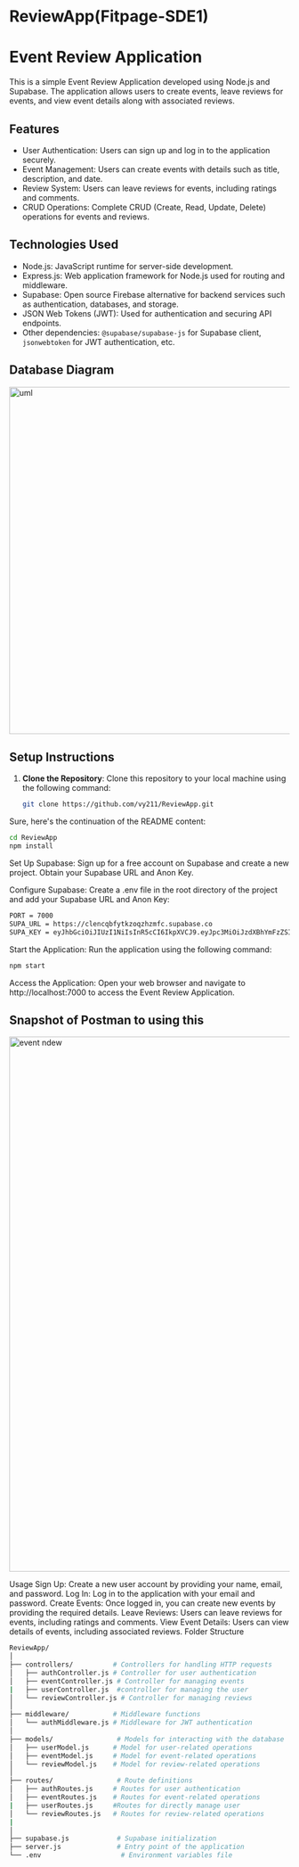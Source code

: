 # ReviewApp(Fitpage-SDE1)
# Event Review Application

This is a simple Event Review Application developed using Node.js and Supabase. The application allows users to create events, leave reviews for events, and view event details along with associated reviews.

## Features

- User Authentication: Users can sign up and log in to the application securely.
- Event Management: Users can create events with details such as title, description, and date.
- Review System: Users can leave reviews for events, including ratings and comments.
- CRUD Operations: Complete CRUD (Create, Read, Update, Delete) operations for events and reviews.

## Technologies Used

- Node.js: JavaScript runtime for server-side development.
- Express.js: Web application framework for Node.js used for routing and middleware.
- Supabase: Open source Firebase alternative for backend services such as authentication, databases, and storage.
- JSON Web Tokens (JWT): Used for authentication and securing API endpoints.
- Other dependencies: `@supabase/supabase-js` for Supabase client, `jsonwebtoken` for JWT authentication, etc.

## Database Diagram
<img width="623" alt="uml" src="https://github.com/vy211/ReviewApp/assets/29013344/7ae9b519-d0e5-4b9e-b0ba-756e23fc0fa5">


## Setup Instructions

1. **Clone the Repository**: Clone this repository to your local machine using the following command:

   ```bash
   git clone https://github.com/vy211/ReviewApp.git
   ```


Sure, here's the continuation of the README content:

```bash
cd ReviewApp
npm install
```
Set Up Supabase: Sign up for a free account on Supabase and create a new project. Obtain your Supabase URL and Anon Key.

Configure Supabase: Create a .env file in the root directory of the project and add your Supabase URL and Anon Key:
```bash
PORT = 7000
SUPA_URL = https://clencqbfytkzoqzhzmfc.supabase.co
SUPA_KEY = eyJhbGciOiJIUzI1NiIsInR5cCI6IkpXVCJ9.eyJpc3MiOiJzdXBhYmFzZSIsInJlZiI6ImNsZW5jcWJmeXRrem9xemh6bWZjIiwicm9sZSI6ImFub24iLCJpYXQiOjE3MTE1MzM0NzksImV4cCI6MjAyNzEwOTQ3OX0.uHcIzlNuwkQ1dhyRvze3cogwlrSArStaNi5TivJev0o
```
Start the Application: Run the application using the following command:
```bash
npm start
```
Access the Application: Open your web browser and navigate to http://localhost:7000 to access the Event Review Application.

## Snapshot of Postman to using this

<img width="960" alt="event ndew" src="https://github.com/vy211/ReviewApp/assets/29013344/20e0792e-5370-4821-9b87-2f7c8e75d0e9">


Usage
Sign Up: Create a new user account by providing your name, email, and password.
Log In: Log in to the application with your email and password.
Create Events: Once logged in, you can create new events by providing the required details.
Leave Reviews: Users can leave reviews for events, including ratings and comments.
View Event Details: Users can view details of events, including associated reviews.
Folder Structure
```bash
ReviewApp/
│
├── controllers/          # Controllers for handling HTTP requests
│   ├── authController.js # Controller for user authentication
│   ├── eventController.js # Controller for managing events
|   ├── userController.js  #controller for managing the user 
│   └── reviewController.js # Controller for managing reviews
│
├── middleware/           # Middleware functions
│   └── authMiddleware.js # Middleware for JWT authentication
│
├── models/                # Models for interacting with the database
│   ├── userModel.js      # Model for user-related operations
│   ├── eventModel.js     # Model for event-related operations
│   └── reviewModel.js    # Model for review-related operations
│
├── routes/                # Route definitions
│   ├── authRoutes.js     # Routes for user authentication
│   ├── eventRoutes.js    # Routes for event-related operations
|   ├── userRoutes.js     #Routes for directly manage user
│   └── reviewRoutes.js   # Routes for review-related operations
|
│
├── supabase.js            # Supabase initialization
├── server.js              # Entry point of the application
└── .env                    # Environment variables file
```
